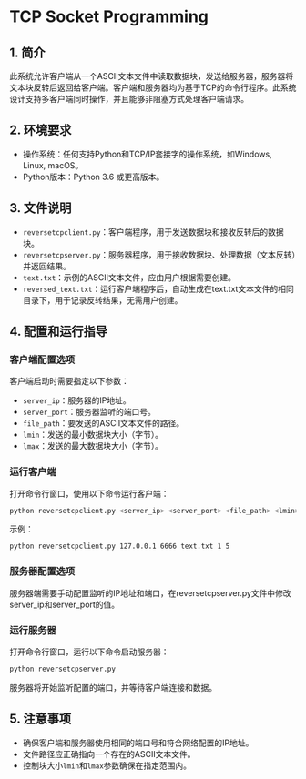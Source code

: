 # TCP Socket Programming

## 1. 简介

此系统允许客户端从一个ASCII文本文件中读取数据块，发送给服务器，服务器将文本块反转后返回给客户端。客户端和服务器均为基于TCP的命令行程序。此系统设计支持多客户端同时操作，并且能够非阻塞方式处理客户端请求。

## 2. 环境要求

*   操作系统：任何支持Python和TCP/IP套接字的操作系统，如Windows, Linux, macOS。
*   Python版本：Python 3.6 或更高版本。

## 3. 文件说明

*   `reversetcpclient.py`：客户端程序，用于发送数据块和接收反转后的数据块。
*   `reversetcpserver.py`：服务器程序，用于接收数据块、处理数据（文本反转）并返回结果。
*   `text.txt`：示例的ASCII文本文件，应由用户根据需要创建。
*   `reversed_text.txt`：运行客户端程序后，自动生成在text.txt文本文件的相同目录下，用于记录反转结果，无需用户创建。

## 4. 配置和运行指导

### 客户端配置选项

客户端启动时需要指定以下参数：

*   `server_ip`：服务器的IP地址。
*   `server_port`：服务器监听的端口号。
*   `file_path`：要发送的ASCII文本文件的路径。
*   `lmin`：发送的最小数据块大小（字节）。
*   `lmax`：发送的最大数据块大小（字节）。

### 运行客户端

打开命令行窗口，使用以下命令运行客户端：

```bash
python reversetcpclient.py <server_ip> <server_port> <file_path> <lmin> <lmax>
```

示例：

```bash
python reversetcpclient.py 127.0.0.1 6666 text.txt 1 5
```

### 服务器配置选项

服务器端需要手动配置监听的IP地址和端口，在reversetcpserver.py文件中修改server\_ip和server\_port的值。

### 运行服务器

打开命令行窗口，运行以下命令启动服务器：

```bash
python reversetcpserver.py
```

服务器将开始监听配置的端口，并等待客户端连接和数据。

## 5. 注意事项

*   确保客户端和服务器使用相同的端口号和符合网络配置的IP地址。
*   文件路径应正确指向一个存在的ASCII文本文件。
*   控制块大小`lmin`和`lmax`参数确保在指定范围内。

